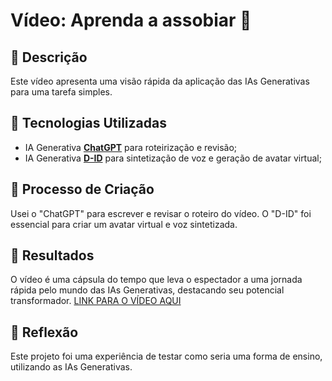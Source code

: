 # Vídeo: Aprenda a assobiar 🎥
## 📒 Descrição
Este vídeo apresenta uma visão rápida da aplicação das IAs Generativas para uma tarefa simples.
## 🤖 Tecnologias Utilizadas
- IA Generativa **[ChatGPT](https://chat.openai.com)** para roteirização e revisão;
- IA Generativa **[D-ID](https://www.d-id.com)** para sintetização de voz e geração de avatar virtual;
## 🧐 Processo de Criação
Usei o "ChatGPT" para escrever e revisar o roteiro do vídeo. O "D-ID" foi essencial para criar um avatar virtual e voz sintetizada. 
## 🚀 Resultados
O vídeo é uma cápsula do tempo que leva o espectador a uma jornada rápida pelo mundo das IAs Generativas, destacando seu potencial transformador.
[LINK PARA O VÍDEO AQUI](https://studio.d-id.com/share?id=cf9c03ae0b95237ccd78dc0107755f3e&utm_source=copy)
## 💭 Reflexão
Este projeto foi uma experiência de testar como seria uma forma de ensino, utilizando as IAs Generativas.
